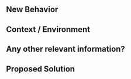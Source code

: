 <!--- Provide a one-line general summary of the issue. -->

## New Behavior
<!--- Tell us what should happen -->

## Context / Environment

<!--- Providing context helps us come up with a solution that is most useful in the real world -->
<!--- How has the lack of this feature affected you? What are you trying to accomplish? -->


## Any other relevant information?

<!-- Anything else you think might be relevant. Delete if nothing. -->

## Proposed Solution

<!-- Delete section if not applicable --> 

<!-- Do you have a proposed solution? If it is short enough to put here, include it. If it is more involved or you only have a vague idea at the moment, this can be the starting point for a discussion. -->
